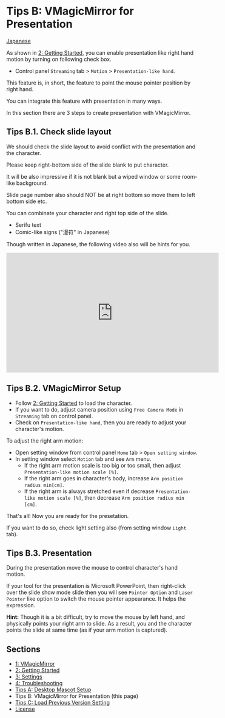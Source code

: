 
# Tips B: VMagicMirror for Presentation

[Japanese](./tips_presentation.html)


As shown in [2: Getting Started](./en_get_started.html), you can enable presentation like right hand motion by turning on following check box.

* Control panel `Streaming` tab > `Motion` > `Presentation-like hand`.

This feature is, in short, the feature to point the mouse pointer position by right hand.

You can integrate this feature with presentation in many ways.

In this section there are 3 steps to create presentation with VMagicMirror.

## Tips B.1. Check slide layout

We should check the slide layout to avoid conflict with the presentation and the character.

Please keep right-bottom side of the slide blank to put character.

It will be also impressive if it is not blank but a wiped window or some room-like background.

Slide page number also should NOT be at right bottom so move them to left bottom side etc.

You can combinate your character and right top side of the slide.

* Serifu text
* Comic-like signs ("漫符" in Japanese)

Though written in Japanese, the following video also will be hints for you.

<iframe width="560" height="315" src="https://www.youtube.com/embed/uLCMPtVyWVE" frameborder="0" allow="accelerometer; autoplay; encrypted-media; gyroscope; picture-in-picture" allowfullscreen></iframe>


## Tips B.2. VMagicMirror Setup

* Follow [2: Getting Started](./en_get_started.html) to load the character.
* If you want to do, adjust camera position using `Free Camera Mode` in `Streaming` tab on control panel.
* Check on `Presentation-like hand`, then you are ready to adjust your character's motion.

To adjust the right arm motion:

* Open setting window from control panel `Home` tab > `Open setting window`.
* In setting window select `Motion` tab and see `Arm` menu.
    + If the right arm motion scale is too big or too small, then adjust `Presentation-like motion scale [%]`.
    + If the right arm goes in character's body, increase `Arm position radius min[cm]`.
    + If the right arm is always stretched even if decrease `Presentation-like motion scale [%]`, then decrease `Arm position radius min [cm]`.
    
That's all! Now you are ready for the presetation.

If you want to do so, check light setting also (from setting window `Light` tab).

## Tips B.3. Presentation

During the presentation move the mouse to control character's hand motion.

If your tool for the presentation is Microsoft PowerPoint, then right-click over the slide show mode slide then you will see `Pointer Option` and `Laser Pointer` like option to switch the mouse pointer appearance. It helps the expression.

**Hint:** Though it is a bit difficult, try to move the mouse by left hand, and physically points your right arm to slide. As a result, you and the character points the slide at same time (as if your arm motion is captured).


## Sections

* [1: VMagicMirror](./en_index.html)
* [2: Getting Started](./en_get_started.html)
* [3: Settings](./en_about_settings.html)
* [4: Troubleshooting](./en_troubleshooting.html)
* [Tips A: Desktop Mascot Setup](./en_tips_desktop_mascot.html)
* Tips B: VMagicMirror for Presentation (this page)
* [Tips C: Load Previous Version Setting](./en_tips_load_prev_setting.html)
* [License](./en_about_license.html)
